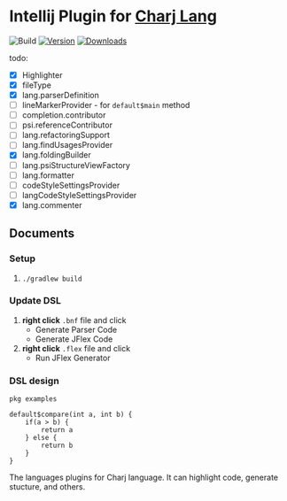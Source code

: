 # Intellij Plugin for [Charj Lang](https://github.com/charj-lang/charj)

![Build](https://github.com/phodal/intellij-charj/workflows/Build/badge.svg)
[![Version](https://img.shields.io/jetbrains/plugin/v/15119-charj.svg)](https://plugins.jetbrains.com/plugin/15119-charj)
[![Downloads](https://img.shields.io/jetbrains/plugin/d/15119-charj.svg)](https://plugins.jetbrains.com/plugin/15119-charj)

todo:

 - [x] Highlighter
 - [x] fileType
 - [x] lang.parserDefinition
 - [ ] lineMarkerProvider
        - for `default$main` method
 - [ ] completion.contributor
 - [ ] psi.referenceContributor
 - [ ] lang.refactoringSupport
 - [ ] lang.findUsagesProvider
 - [x] lang.foldingBuilder
 - [ ] lang.psiStructureViewFactory
 - [ ] lang.formatter
 - [ ] codeStyleSettingsProvider
 - [ ] langCodeStyleSettingsProvider
 - [x] lang.commenter

## Documents

### Setup

1. `./gradlew build`

### Update DSL

1. **right click** `.bnf` file and click
    - Generate Parser Code
    - Generate JFlex Code
2. **right click** `.flex` file and click
    - Run JFlex Generator

### DSL design

```
pkg examples

default$compare(int a, int b) {
    if(a > b) {
        return a
    } else {
        return b
    }
}
```

<!-- Plugin description -->
The languages plugins for Charj language. It can highlight code, generate stucture, and others.
<!-- Plugin description end -->
